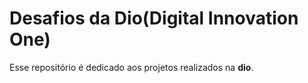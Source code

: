 # Desafios da Dio(Digital Innovation One)
Esse repositório é dedicado aos projetos realizados na **dio**.
